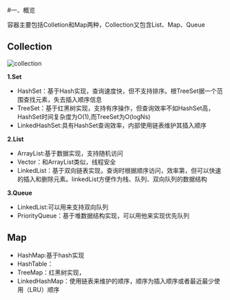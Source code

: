 #一、概览

容器主要包括Colletion和Map两种，Collection又包含List、Map、Queue

## Collection

![collection](https://github.com/CyC2018/Interview-Notebook/blob/master/pics/java-collections.png)

**1.Set**

- HashSet：基于Hash实现，查询速度快，但不支持排序。根TreeSet据一个范围查找元素，失去插入顺序信息
- TreeSet：基于红黑树实现，支持有序操作，但查询效率不如HashSet高，HashSet时间复杂度为O(1),而TreeSet为O(logNs)
- LinkedHashSet:具有HashSet查询效率，内部使用链表维护其插入顺序

**2.List**

- ArrayList:基于数据实现，支持随机访问
- Vector：和ArrayList类似，线程安全
- LinkedList：基于双向链表实现，查询时根据顺序访问，效率第，但可以快速的插入和删除元素。linkedList方便作为栈、队列、双向队列的数据结构

**3.Queue**

- LinkedList:可以用来支持双向队列
- PriorityQueue：基于堆数据结构实现，可以用他来实现优先队列

## Map

- HashMap:基于hash实现
- HashTable：
- TreeMap：红黑树实现，
- LinkedHashMap：使用链表来维护的顺序，顺序为插入顺序或者最近最少使用（LRU）顺序






